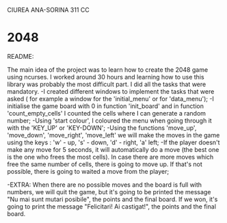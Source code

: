 CIUREA ANA-SORINA
311 CC 
# 2048
README:

The main idea of the project was to learn how to create the 2048 game using ncurses. I worked around 30 hours and learning how to use this library was probably the most difficult part. I did all the tasks that were mandatory.
-I created different windows to implement the tasks that were asked ( for example a window for the 'initial_menu' or for 'data_menu');
-I initialise the game board with 0 in function 'init_board' and in function 'count_empty_cells' I counted the cells where I can generate a random number;
-Using 'start colour', I coloured the menu when going through it with the 'KEY_UP' or 'KEY-DOWN';
-Using the functions 'move_up', 'move_down', 'move_right', 'move_left' we will make the moves in the game using the keys : 'w' - up, 's' - down, 'd' - right, 'a' left;
-If the player doesn't make any move for 5 seconds, it will automatically do a move (the best one is the one who frees the most cells). In case there are more moves which free the same number of cells, there is going to move up. If that's not possible, there is going to waited a move from the player;

-EXTRA: When there are no possible moves and the board is full with numbers, we will quit the game, but it's going to be printed the message "Nu mai sunt mutari posibile", the points and the final board. If we won, it's going to print the message "Felicitari! Ai castigat!", the points and the final board.
